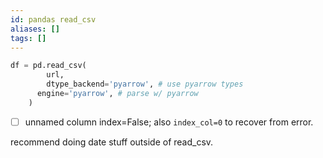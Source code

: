 ```yaml
---
id: pandas read_csv
aliases: []
tags: []
---
```




```python
df = pd.read_csv(
	    url, 
	    dtype_backend='pyarrow', # use pyarrow types
      engine='pyarrow', # parse w/ pyarrow
    )
```


- [ ] unnamed column index=False; also `index_col=0` to recover from error.

recommend doing date stuff outside of read_csv. 
